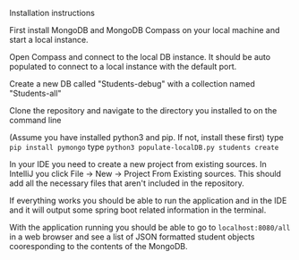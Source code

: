 Installation instructions

First install MongoDB and MongoDB Compass on your local machine and start a local instance.

Open Compass and connect to the local DB instance.  It should be auto populated to connect to a local instance with the default
port.

Create a new DB called "Students-debug" with a collection named "Students-all"

Clone the repository and navigate to the directory you installed to on the command line

(Assume you have installed python3 and pip.  If not, install these first)
type `pip install pymongo`
type `python3 populate-localDB.py students create`

In your IDE you need to create a new project from existing sources.  In IntelliJ you click File -> New -> Project From Existing sources. This should add all the necessary files that aren't included in the repository.

If everything works you should be able to run the application and in the IDE and it will output some spring boot related information in the terminal.

With the application running you should be able to go to `localhost:8080/all` in a web browser and see a list of JSON formatted student objects cooresponding to the contents of the MongoDB.
